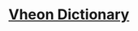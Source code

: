 # [Vheon Dictionary](https://docs.google.com/spreadsheets/d/1EmxKFpla0Q7WKS-e4tj_K1LG8Kd-xserxpwNglSOs-E/edit#gid=0)